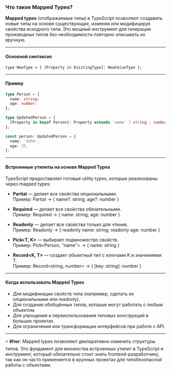 ### Что такое Mapped Types?

**Mapped types** (отображаемые типы) в TypeScript позволяют создавать новые типы на основе существующих, изменяя или модифицируя свойства исходного типа. Это мощный инструмент для генерации производных типов без необходимости повторно описывать их вручную.

---

#### Основной синтаксис

```
type NewType = { [Property in ExistingType]: NewValueType };
```

---

#### Пример

```ts
type Person = {
  name: string;
  age: number;
};

type UpdatedPerson = {
  [Property in keyof Person]: Property extends 'name' ? string : number;
};

const person: UpdatedPerson = {
  name: 'John',
  age: 25,
};
```

---

#### Встроенные утилиты на основе Mapped Types

TypeScript предоставляет готовые utility types, которые реализованы через mapped types:

- **Partial<T>** — делает все свойства опциональными.  
  Пример: Partial<Person> → { name?: string; age?: number }

- **Required<T>** — делает все свойства обязательными.  
  Пример: Required<Person> → { name: string; age: number }

- **Readonly<T>** — делает все свойства только для чтения.  
  Пример: Readonly<Person> → { readonly name: string; readonly age: number }

- **Pick<T, K>** — выбирает подмножество свойств.  
  Пример: Pick<Person, "name"> → { name: string }

- **Record<K, T>** — создает объектный тип с ключами K и значениями T.  
  Пример: Record<string, number> → { [key: string]: number }

---

#### Когда использовать Mapped Types

- Для модификации свойств типа (например, сделать их опциональными или readonly).
- Для создания обобщённых типов, которые могут работать с любым объектом.
- Для упрощения и переиспользования типовых конструкций в больших проектах.
- Для ограничения или трансформации интерфейсов при работе с API.

---

⚡ **Итог**: Mapped types позволяют декларативно изменять структуры типов. Это фундамент для множества встроенных утилит в TypeScript и инструмент, который обязательно стоит знать frontend-разработчику, так как он часто применяется в крупных проектах для типобезопасной работы с объектами.
